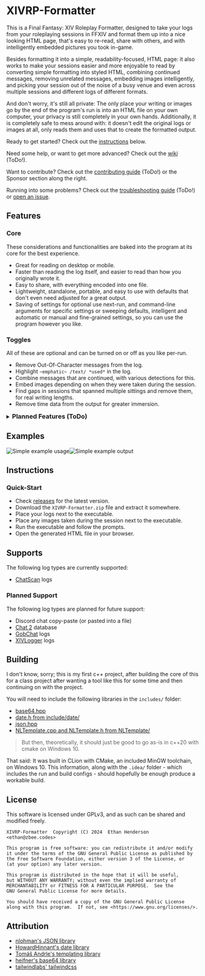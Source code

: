 # XIVRP-Formatter

This is a Final Fantasy: XIV Roleplay Formatter, designed to take your logs from your roleplaying
sessions in FFXIV and format them up into a nice looking HTML page, that's easy to re-read,
share with others, and with intelligently embedded pictures you took in-game.

Besides formatting it into a simple, readability-focused, HTML page: it also works to make your
sessions easier and more enjoyable to read by converting simple formatting into styled HTML,
combining continued messages, removing unrelated messages, embedding images intelligently, and
picking your session out of the noise of a busy venue and even across multiple sessions and
different logs of different formats.

And don't worry, it's still all private: The only place your writing or images go by the end of
the program's run is into an HTML file on your own computer, your privacy is still completely in
your own hands.
Additionally, it is completely safe to mess around with: it doesn't edit the original logs or
images at all, only reads them and uses that to create the formatted output.

Ready to get started? Check out the [instructions](#instructions) below.

Need some help, or want to get more advanced? Check out
the [wiki](https://github.com/zbee/xivrp-formatter/wiki) (ToDo!).

Want to contribute? Check out
the [contributing guide](https://github.com/zbee/xivrp-formatter/wiki/contributing) (ToDo!)
or the Sponsor section along the right.

Running into some problems? Check out
the [troubleshooting guide](https://github.com/zbee/xivrp-formatter/wiki/troubleshooting) (ToDo!)
or [open an issue](https://github.com/zbee/xivrp-formatter/issues/new).

## Features

### Core

These considerations and functionalities are baked into the program at its core for the best
experience.

- Great for reading on desktop or mobile.
- Faster than reading the log itself, and easier to read than how you originally wrote it.
- Easy to share, with everything encoded into one file.
- Lightweight, standalone, portable, and easy to use with defaults that don't even need adjusted
  for a great output.
- Saving of settings for optional use next-run, and command-line arguments for specific settings
  or sweeping defaults, intelligent and automatic or manual and fine-grained settings, so you can
  use the program however you like.

### Toggles

All of these are optional and can be turned on or off as you like per-run.

- Remove Out-Of-Character messages from the log.
- Highlight `~emphatic~ /text/ *used*` in the log.
- Combine messages that are continued, with various detections for this.
- Embed images depending on when they were taken during the session.
- Find gaps in sessions that spanned multiple sittings and remove them, for real writing lengths.
- Remove time data from the output for greater immersion.

<details><summary style="cursor:pointer"><h3 style="display:inline">Planned Features (ToDo)</h3></summary>

(Roughly in order of priority)

- Designating cover images for the output, and styling it a variety of ways.
- Profile images that match character names in the provided log.
- Finding sessions based on provided character names.
- Finding images automatically. (e.g. finding your XIV folder and checking for screenshots, or
  finding your gshade/reshade settings and checking where screenshots are saved)
- Finding log files automatically. (e.g. finding your XIVLauncher folder and checking where the
  plugins store their logs)
- Finding roleplay sessions within a larger log.
- Finding a roleplay session continued across multiple logs and combining them into one.
- More detection for continued messages, e.g. simply the same person talking twice in a row.

</details>

## Examples

<img src="examples/simple_usage.jpg" style="display:inline" alt="Simple example usage" /><img src="examples/simple_output.jpg" style="display:inline" alt="Simple example output" />

## Instructions

### Quick-Start

- Check [releases](https://github.com/zbee/xivrp-formatter/releases) for the latest version.
- Download the `XIVRP-Formatter.zip` file and extract it somewhere.
- Place your logs next to the executable.
- Place any images taken during the session next to the executable.
- Run the executable and follow the prompts.
- Open the generated HTML file in your browser.

## Supports

The following log types are currently supported:

- [ChatScan](https://github.com/serifine/XIV-Chat-Scanner) logs

### Planned Support

The following log types are planned for future support:

- Discord chat copy-paste (or pasted into a file)
- [Chat 2](https://git.anna.lgbt/anna/ChatTwo/src/branch/main/ChatTwo) database
- [GobChat](https://github.com/MarbleBag/Gobchat) logs
- [XIVLogger](https://github.com/cadaeix/XIVLogger) logs

## Building

I don't know, sorry; this is my first c++ project, after building the core of this for a class
project after wanting a tool like this for some time and then continuing on with the project.

You will need to include the following libraries in the `includes/` folder:

- [base64.hpp](https://raw.githubusercontent.com/heifner/base64/master/base64.hpp)
- [date.h from include/date/](https://github.com/HowardHinnant/date/archive/refs/tags/v3.0.1.zip)
- [json.hpp](https://github.com/nlohmann/json/releases/download/v3.11.3/json.hpp)
- [NLTemplate.cpp and NLTemplate.h from NLTemplate/](https://www.catnapgames.com/wp-content/uploads/2013/04/NLTemplate.zip)

<!-- TODO: Include these in cmake -->

> But then, theoretically, it should just be good to go as-is in c++20 with cmake on
> Windows 10.

That said: It was built in CLion with CMake, an included MinGW toolchain, on Windows 10. This
information, along with the `.idea/` folder - which includes the run and build configs - should
hopefully be enough produce a workable build.

## License

This software is licensed under GPLv3, and as such can be shared and modified freely.

`XIVRP-Formatter  Copyright (C) 2024  Ethan Henderson <ethan@zbee.codes>`

```
This program is free software: you can redistribute it and/or modify
it under the terms of the GNU General Public License as published by
the Free Software Foundation, either version 3 of the License, or
(at your option) any later version.

This program is distributed in the hope that it will be useful,
but WITHOUT ANY WARRANTY; without even the implied warranty of
MERCHANTABILITY or FITNESS FOR A PARTICULAR PURPOSE.  See the
GNU General Public License for more details.

You should have received a copy of the GNU General Public License
along with this program.  If not, see <https://www.gnu.org/licenses/>.
```

## Attribution

- [nlohman's JSON library](https://github.com/nlohmann/json)
- [HowardHinnant's date library](https://github.com/HowardHinnant/date)
- [Tomáš Andrle's templating library](https://www.catnapgames.com/2013/04/09/nltemplate-html-template-library-for-c/)
- [heifner's base64 library](https://github.com/heifner/base64)
- [tailwindlabs' tailwindcss](https://github.com/tailwindlabs/tailwindcss)
